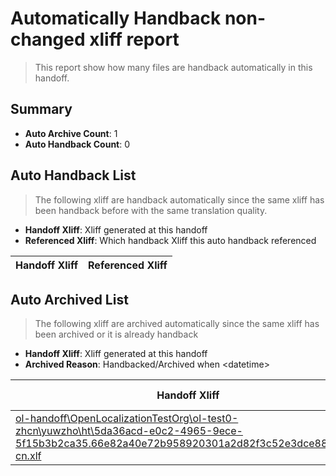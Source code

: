 # Automatically Handback non-changed xliff report
> This report show how many files are handback automatically in this handoff.

## Summary
* **Auto Archive Count**: 1
* **Auto Handback Count**: 0

## Auto Handback List
> The following xliff are handback automatically since the same xliff has been handback before with the same translation quality.

* **Handoff Xliff**: Xliff generated at this handoff
* **Referenced Xliff**: Which handback Xliff this auto handback referenced

| Handoff Xliff | Referenced Xliff | 
| --- | --- | 

## Auto Archived List
> The following xliff are archived automatically since the same xliff has been archived or it is already handback

* **Handoff Xliff**: Xliff generated at this handoff
* **Archived Reason**: Handbacked/Archived when &lt;datetime&gt;

| Handoff Xliff | Archived Reason | 
| --- | --- | 
| [ol-handoff\OpenLocalizationTestOrg\ol-test0-zhcn\yuwzho\ht\5da36acd-e0c2-4965-9ece-5f15b3b2ca35.66e82a40e72b958920301a2d82f3c52e3dce885b.zh-cn.xlf](https://github.com/OpenLocalizationTestOrg/ol-test0-handoff/blob/12ec59e6951b8f09b39849cae5a2f7245375e10a/ol-handoff/OpenLocalizationTestOrg/ol-test0-zhcn/yuwzho/ht/5da36acd-e0c2-4965-9ece-5f15b3b2ca35.66e82a40e72b958920301a2d82f3c52e3dce885b.zh-cn.xlf) | Archived when 16/09/09 10:11 | 

